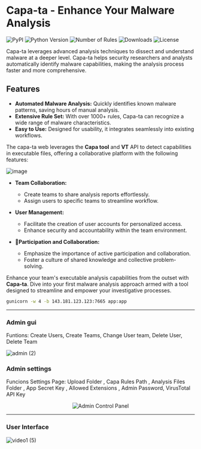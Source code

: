 # Capa-ta - Enhance Your Malware Analysis

![PyPI](https://img.shields.io/pypi/v/capa-ta)
![Python Version](https://img.shields.io/badge/python-3.6+-blue.svg)
![Number of Rules](https://img.shields.io/badge/rules-1000+-brightgreen)
![Downloads](https://img.shields.io/github/downloads/andreisss/capa-ta/total.svg)
![License](https://img.shields.io/github/license/andreisss/capa-ta)

Capa-ta leverages advanced analysis techniques to dissect and understand malware at a deeper level.
Capa-ta helps security researchers and analysts automatically identify malware capabilities, making the analysis process faster and more comprehensive.

## Features

- **Automated Malware Analysis:** Quickly identifies known malware patterns, saving hours of manual analysis.
- **Extensive Rule Set:** With over 1000+ rules, Capa-ta can recognize a wide range of malware characteristics.
- **Easy to Use:** Designed for usability, it integrates seamlessly into existing workflows.

The capa-ta web leverages the **Capa tool** and **VT** API to detect capabilities in executable files, offering a collaborative platform with the following features:

![image](https://github.com/andreisss/capa-ta/assets/10872139/45ee9a28-1e2b-4f10-b322-4cf39b9ec929)


- **Team Collaboration:** 
  - Create teams to share analysis reports effortlessly.
  - Assign users to specific teams to streamline workflow.

- **User Management:**
  - Facilitate the creation of user accounts for personalized access.
  - Enhance security and accountability within the team environment.

- **🚀Participation and Collaboration:**
  - Emphasize the importance of active participation and collaboration.
  - Foster a culture of shared knowledge and collective problem-solving.


Enhance your team's executable analysis capabilities from the outset with **Capa-ta**. Dive into your first malware analysis approach armed with a tool designed to streamline and empower your investigative processes.

```bash
gunicorn -w 4 -b 143.181.123.123:7665 app:app
```
----------------------------------------------------------------------------------------------------------------------------------------

### Admin gui

Funtions: Create Users, Create Teams, Change User team, Delete User, Delete Team

![admin (2)](https://github.com/andreisss/Capa-web/assets/10872139/d4a2084e-7714-462d-9db5-3f42f8b22923)



### Admin settings

Funcions Settings Page:  Upload Folder ,  Capa Rules Path ,  Analysis Files Folder ,  App Secret Key ,  Allowed Extensions , Admin Password,  VirusTotal API Key 


<p align="center">
  <img src="https://github.com/andreisss/Capa-web/assets/10872139/cdf9608a-a7c9-4ceb-8a53-a278b16da041" alt="Admin Control Panel" />
</p>

-------------------------------------------------------------------------------------------------------------------------------------------

### User Interface

![video1 (5)](https://github.com/andreisss/Capa-web/assets/10872139/6eadfd08-3687-4f54-8469-3fa19080e399)
